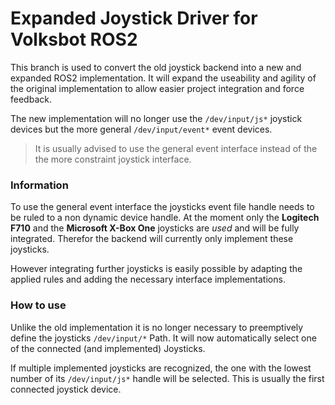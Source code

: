 # Expanded Joystick Driver for Volksbot ROS2

This branch is used to convert the old joystick backend into a new and expanded ROS2 implementation. It will expand the useability and agility of the original implementation to allow easier project integration and force feedback.

The new implementation will no longer use the `/dev/input/js*` joystick devices but the more general `/dev/input/event*` event devices.
> It is usually advised to use the general event interface instead of the the more constraint joystick interface.


### Information

To use the general event interface the joysticks event file handle needs to be ruled to a non dynamic device handle. At the moment only the **Logitech F710** and the **Microsoft X-Box One** joysticks are _used_ and will be fully integrated. Therefor the backend will currently only implement these joysticks.

However integrating further joysticks is easily possible by adapting the applied rules and adding the necessary interface implementations.


### How to use

Unlike the old implementation it is no longer necessary to preemptively define the joysticks `/dev/input/*` Path.
It will now automatically select one of the connected (and implemented) Joysticks.

If multiple implemented joysticks are recognized, the one with the lowest number of its `/dev/input/js*` handle will be selected. This is usually the first connected joystick device.
